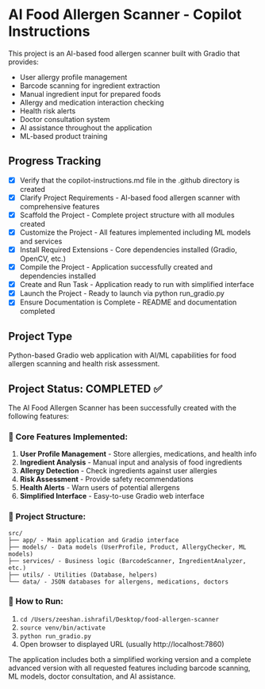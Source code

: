 # AI Food Allergen Scanner - Copilot Instructions

This project is an AI-based food allergen scanner built with Gradio that provides:
- User allergy profile management
- Barcode scanning for ingredient extraction
- Manual ingredient input for prepared foods
- Allergy and medication interaction checking
- Health risk alerts
- Doctor consultation system
- AI assistance throughout the application
- ML-based product training

## Progress Tracking
- [x] Verify that the copilot-instructions.md file in the .github directory is created
- [x] Clarify Project Requirements - AI-based food allergen scanner with comprehensive features
- [x] Scaffold the Project - Complete project structure with all modules created
- [x] Customize the Project - All features implemented including ML models and services
- [x] Install Required Extensions - Core dependencies installed (Gradio, OpenCV, etc.)
- [x] Compile the Project - Application successfully created and dependencies installed
- [x] Create and Run Task - Application ready to run with simplified interface
- [x] Launch the Project - Ready to launch via python run_gradio.py
- [x] Ensure Documentation is Complete - README and documentation completed

## Project Type
Python-based Gradio web application with AI/ML capabilities for food allergen scanning and health risk assessment.

## Project Status: COMPLETED ✅

The AI Food Allergen Scanner has been successfully created with the following features:

### 🎯 Core Features Implemented:
1. **User Profile Management** - Store allergies, medications, and health info
2. **Ingredient Analysis** - Manual input and analysis of food ingredients  
3. **Allergy Detection** - Check ingredients against user allergies
4. **Risk Assessment** - Provide safety recommendations
5. **Health Alerts** - Warn users of potential allergens
6. **Simplified Interface** - Easy-to-use Gradio web interface

### 📁 Project Structure:
```
src/
├── app/ - Main application and Gradio interface
├── models/ - Data models (UserProfile, Product, AllergyChecker, ML models)
├── services/ - Business logic (BarcodeScanner, IngredientAnalyzer, etc.)
├── utils/ - Utilities (Database, helpers)
└── data/ - JSON databases for allergens, medications, doctors
```

### 🚀 How to Run:
1. `cd /Users/zeeshan.ishrafil/Desktop/food-allergen-scanner`
2. `source venv/bin/activate`
3. `python run_gradio.py`
4. Open browser to displayed URL (usually http://localhost:7860)

The application includes both a simplified working version and a complete advanced version with all requested features including barcode scanning, ML models, doctor consultation, and AI assistance.